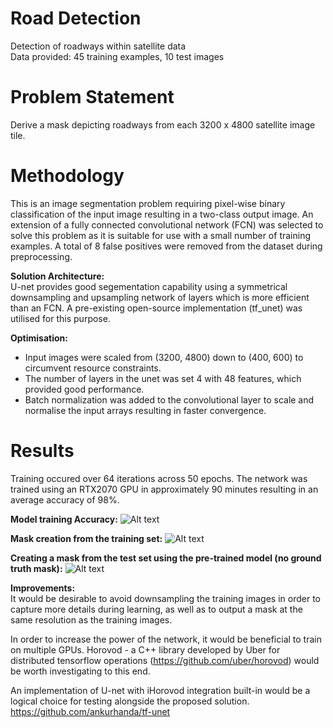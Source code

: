 # Road Detection
Detection of roadways within satellite data  
Data provided: 45 training examples, 10 test images  

# Problem Statement
Derive a mask depicting roadways from each 3200 x 4800 satellite image tile.


# Methodology
This is an image segmentation problem requiring pixel-wise binary classification of the input image resulting in a two-class output image. An extension of a fully connected convolutional network (FCN) was selected to solve this problem as it is suitable for use with a small number of training examples. A total of 8 false positives were removed from the dataset during preprocessing.


**Solution Architecture:**  
U-net provides good segementation capability using a symmetrical downsampling and upsampling network of layers which is more efficient than an FCN. A pre-existing open-source implementation (tf_unet) was utilised for this purpose.

**Optimisation:**  
- Input images were scaled from (3200, 4800) down to (400, 600) to circumvent resource constraints.
- The number of layers in the unet was set 4 with 48 features, which provided good performance. 
- Batch normalization was added to the convolutional layer to scale and normalise the input arrays resulting in faster convergence.

# Results  
Training occured over 64 iterations across 50 epochs. The network was trained using an RTX2070 GPU in approximately 90 minutes resulting in an average accuracy of 98%.


**Model training Accuracy:** 
![Alt text](https://user-images.githubusercontent.com/14899131/50678063-cd13a680-1061-11e9-82e9-ec0e4e1e4afd.png "Training Accuracy")


**Mask creation from the training set:** 
![Alt text](https://user-images.githubusercontent.com/14899131/50678099-00eecc00-1062-11e9-8ab5-d2d60b798563.png "Training Result")


**Creating a mask from the test set using the pre-trained model (no ground truth mask):** 
![Alt text](https://user-images.githubusercontent.com/14899131/50678105-077d4380-1062-11e9-9275-719eb4785c68.png "Test Result")


**Improvements:**  
It would be desirable to avoid downsampling the training images in order to capture more details during learning, as well as to output a mask at the same resolution as the training images.

In order to increase the power of the network, it would be beneficial to train on multiple GPUs. Horovod - a C++ library developed by Uber for distributed tensorflow operations (https://github.com/uber/horovod) would be worth investigating to this end. 

An implementation of U-net with iHorovod integration built-in would be a logical choice for testing alongside the proposed solution.
https://github.com/ankurhanda/tf-unet







